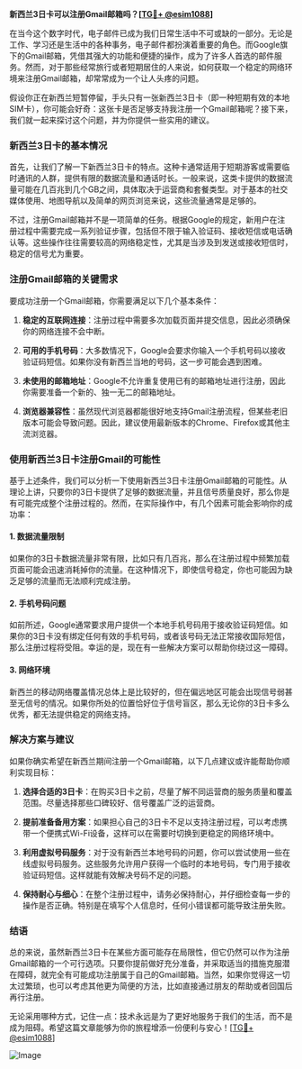 **新西兰3日卡可以注册Gmail邮箱吗？[[TG💪+ @esim1088](https://t.me/s/esim1088)]**

在当今这个数字时代，电子邮件已成为我们日常生活中不可或缺的一部分。无论是工作、学习还是生活中的各种事务，电子邮件都扮演着重要的角色。而Google旗下的Gmail邮箱，凭借其强大的功能和便捷的操作，成为了许多人首选的邮件服务。然而，对于那些经常旅行或者短期居住的人来说，如何获取一个稳定的网络环境来注册Gmail邮箱，却常常成为一个让人头疼的问题。

假设你正在新西兰短暂停留，手头只有一张新西兰3日卡（即一种短期有效的本地SIM卡），你可能会好奇：这张卡是否足够支持我注册一个Gmail邮箱呢？接下来，我们就一起来探讨这个问题，并为你提供一些实用的建议。

### 新西兰3日卡的基本情况

首先，让我们了解一下新西兰3日卡的特点。这种卡通常适用于短期游客或需要临时通讯的人群，提供有限的数据流量和通话时长。一般来说，这类卡提供的数据流量可能在几百兆到几个GB之间，具体取决于运营商和套餐类型。对于基本的社交媒体使用、地图导航以及简单的网页浏览来说，这些流量通常是足够的。

不过，注册Gmail邮箱并不是一项简单的任务。根据Google的规定，新用户在注册过程中需要完成一系列验证步骤，包括但不限于输入验证码、接收短信或电话确认等。这些操作往往需要较高的网络稳定性，尤其是当涉及到发送或接收短信时，稳定的信号尤为重要。

### 注册Gmail邮箱的关键需求

要成功注册一个Gmail邮箱，你需要满足以下几个基本条件：

1. **稳定的互联网连接**：注册过程中需要多次加载页面并提交信息，因此必须确保你的网络连接不会中断。
   
2. **可用的手机号码**：大多数情况下，Google会要求你输入一个手机号码以接收验证码短信。如果你没有新西兰当地的号码，这一步可能会遇到困难。

3. **未使用的邮箱地址**：Google不允许重复使用已有的邮箱地址进行注册，因此你需要准备一个新的、独一无二的邮箱地址。

4. **浏览器兼容性**：虽然现代浏览器都能很好地支持Gmail注册流程，但某些老旧版本可能会导致问题。因此，建议使用最新版本的Chrome、Firefox或其他主流浏览器。

### 使用新西兰3日卡注册Gmail的可能性

基于上述条件，我们可以分析一下使用新西兰3日卡注册Gmail邮箱的可能性。从理论上讲，只要你的3日卡提供了足够的数据流量，并且信号质量良好，那么你是有可能完成整个注册过程的。然而，在实际操作中，有几个因素可能会影响你的成功率：

#### 1. 数据流量限制
如果你的3日卡数据流量非常有限，比如只有几百兆，那么在注册过程中频繁加载页面可能会迅速消耗掉你的流量。在这种情况下，即使信号稳定，你也可能因为缺乏足够的流量而无法顺利完成注册。

#### 2. 手机号码问题
如前所述，Google通常要求用户提供一个本地手机号码用于接收验证码短信。如果你的3日卡没有绑定任何有效的手机号码，或者该号码无法正常接收国际短信，那么注册过程将受阻。幸运的是，现在有一些解决方案可以帮助你绕过这一障碍。

#### 3. 网络环境
新西兰的移动网络覆盖情况总体上是比较好的，但在偏远地区可能会出现信号弱甚至无信号的情况。如果你所处的位置恰好位于信号盲区，那么无论你的3日卡多么优秀，都无法提供稳定的网络支持。

### 解决方案与建议

如果你确实希望在新西兰期间注册一个Gmail邮箱，以下几点建议或许能帮助你顺利实现目标：

1. **选择合适的3日卡**：在购买3日卡之前，尽量了解不同运营商的服务质量和覆盖范围。尽量选择那些口碑较好、信号覆盖广泛的运营商。

2. **提前准备备用方案**：如果担心自己的3日卡不足以支持注册过程，可以考虑携带一个便携式Wi-Fi设备，这样可以在需要时切换到更稳定的网络环境中。

3. **利用虚拟号码服务**：对于没有新西兰本地号码的问题，你可以尝试使用一些在线虚拟号码服务。这些服务允许用户获得一个临时的本地号码，专门用于接收验证码短信。这样就能有效解决号码不足的问题。

4. **保持耐心与细心**：在整个注册过程中，请务必保持耐心，并仔细检查每一步的操作是否正确。特别是在填写个人信息时，任何小错误都可能导致注册失败。

### 结语

总的来说，虽然新西兰3日卡在某些方面可能存在局限性，但它仍然可以作为注册Gmail邮箱的一个可行选项。只要你提前做好充分准备，并采取适当的措施克服潜在障碍，就完全有可能成功注册属于自己的Gmail邮箱。当然，如果你觉得这一切太过繁琐，也可以考虑其他更为简便的方法，比如直接通过朋友的帮助或者回国后再行注册。

无论采用哪种方式，记住一点：技术永远是为了更好地服务于我们的生活，而不是成为阻碍。希望这篇文章能够为你的旅程增添一份便利与安心！[[TG💪+ @esim1088](https://t.me/s/esim1088)] 

![Image](https://i.postimg.cc/4NQfJmqS/Snipaste-2025-05-13-00-14-12.png)